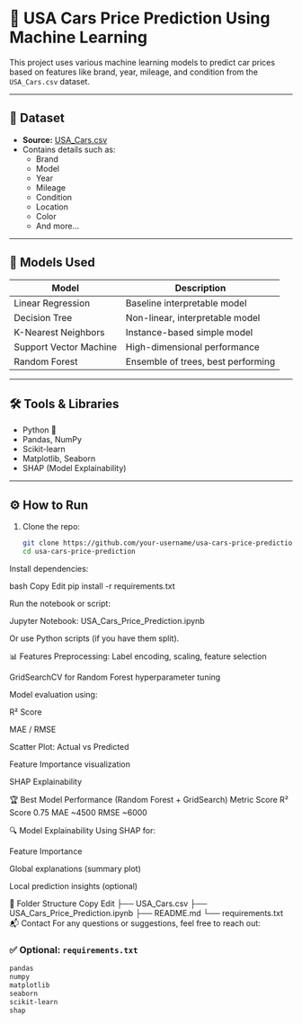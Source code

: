 # 🚗 USA Cars Price Prediction Using Machine Learning

This project uses various machine learning models to predict car prices based on features like brand, year, mileage, and condition from the `USA_Cars.csv` dataset.

---

## 📁 Dataset

- **Source:** [USA_Cars.csv](./USA_Cars.csv)
- Contains details such as:
  - Brand
  - Model
  - Year
  - Mileage
  - Condition
  - Location
  - Color
  - And more...

---

## 🧠 Models Used

| Model                | Description                            |
|---------------------|----------------------------------------|
| Linear Regression    | Baseline interpretable model           |
| Decision Tree        | Non-linear, interpretable model        |
| K-Nearest Neighbors  | Instance-based simple model            |
| Support Vector Machine | High-dimensional performance         |
| Random Forest        | Ensemble of trees, best performing     |

---

## 🛠️ Tools & Libraries

- Python 🐍
- Pandas, NumPy
- Scikit-learn
- Matplotlib, Seaborn
- SHAP (Model Explainability)

---

## ⚙️ How to Run

1. Clone the repo:

   ```bash
   git clone https://github.com/your-username/usa-cars-price-prediction.git
   cd usa-cars-price-prediction
Install dependencies:

bash
Copy
Edit
pip install -r requirements.txt

Run the notebook or script:

Jupyter Notebook: USA_Cars_Price_Prediction.ipynb

Or use Python scripts (if you have them split).

📊 Features
Preprocessing: Label encoding, scaling, feature selection

GridSearchCV for Random Forest hyperparameter tuning

Model evaluation using:

R² Score

MAE / RMSE

Scatter Plot: Actual vs Predicted

Feature Importance visualization

SHAP Explainability

🏆 Best Model Performance (Random Forest + GridSearch)
Metric	Score
R² Score	0.75
MAE	~4500
RMSE	~6000

🔍 Model Explainability
Using SHAP for:

Feature Importance

Global explanations (summary plot)

Local prediction insights (optional)

📌 Folder Structure
Copy
Edit
├── USA_Cars.csv
├── USA_Cars_Price_Prediction.ipynb
├── README.md
└── requirements.txt
📬 Contact
For any questions or suggestions, feel free to reach out:



### ✅ Optional: `requirements.txt`

```txt
pandas
numpy
matplotlib
seaborn
scikit-learn
shap
